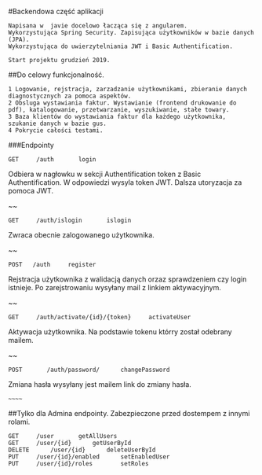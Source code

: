 #Backendowa część aplikacji 

    Napisana w  javie docelowo łacząca się z angularem.
    Wykorzystująca Spring Security. Zapisująca użytkowników w bazie danych (JPA).
    Wykorzystująca do uwierzytelniania JWT i Basic Authentification.
    
    Start projektu grudzień 2019.

##Do celowy funkcjonalność. 

    1 Logowanie, rejstracja, zarzadzanie użytkownikami, zbieranie danych diagnostycznych za pomoca aspektów.
    2 Obsluga wystawiania faktur. Wystawianie (frontend drukowanie do pdf), katalogowanie, przetwarzanie, wyszukiwanie, stałe towary.
    3 Baza klientów do wystawiania faktur dla każdego użytkownika, szukanie danych w bazie gus.
    4 Pokrycie całości testami.
    
###Endpointy 


    GET     /auth       login
Odbiera w nagłowku w sekcji Authentification token z Basic Authentification. W odpowiedzi wysyla token JWT. Dalsza utoryzacja za pomoca JWT.


~~

    GET     /auth/islogin       islogin
Zwraca obecnie zalogowanego użytkownika. 


~~

    POST   /auth     register
 Rejstracja użytkownika z walidacją danych orzaz sprawdzeniem czy login istnieje. Po zarejstrowaniu wysyłany mail z linkiem aktywacyjnym. 
 
 ~~
 


    GET     /auth/activate/{id}/{token}     activateUser
Aktywacja użytkownika. Na podstawie tokenu którry został odebrany mailem.

~~

    POST       /auth/password/      changePassword
Zmiana hasła wysyłany jest mailem link do zmiany hasła.



`~~~~`

##Tylko dla Admina endpointy.
Zabezpieczone przed dostempem z innymi rolami.

    GET     /user       getAllUsers
    GET     /user/{id}      getUserById
    DELETE      /user/{id}      deleteUserById
    PUT     /user/{id}/enabled      setEnabledUser
    PUT     /user/{id}/roles        setRoles
